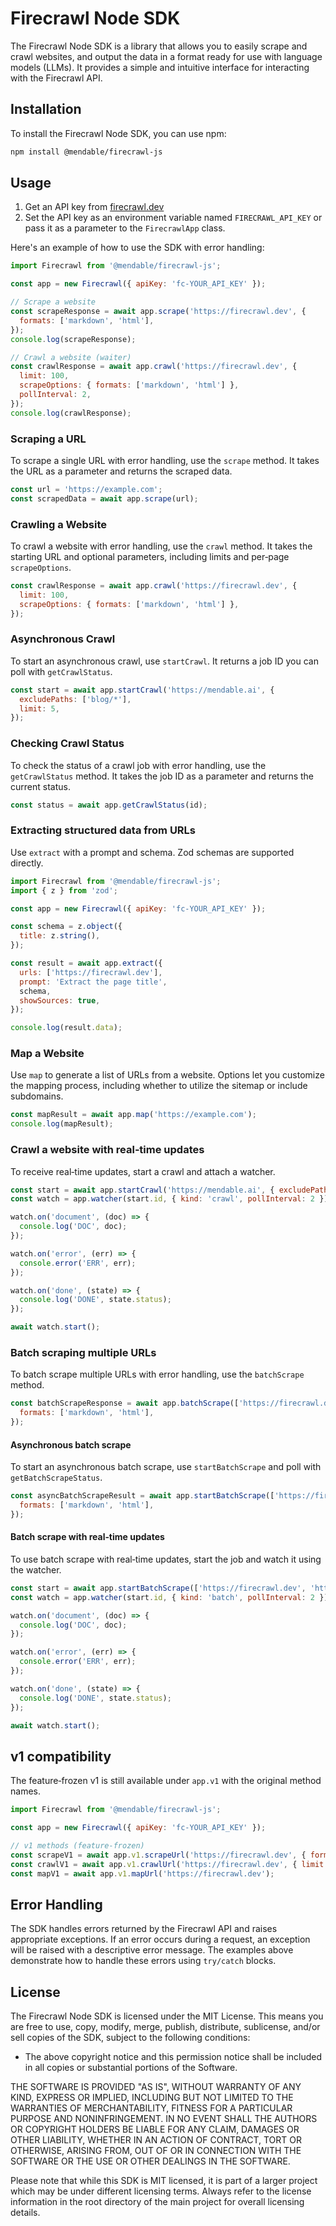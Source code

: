 # Firecrawl Node SDK

The Firecrawl Node SDK is a library that allows you to easily scrape and crawl websites, and output the data in a format ready for use with language models (LLMs). It provides a simple and intuitive interface for interacting with the Firecrawl API.

## Installation

To install the Firecrawl Node SDK, you can use npm:

```bash
npm install @mendable/firecrawl-js
```

## Usage

1. Get an API key from [firecrawl.dev](https://firecrawl.dev)
2. Set the API key as an environment variable named `FIRECRAWL_API_KEY` or pass it as a parameter to the `FirecrawlApp` class.

Here's an example of how to use the SDK with error handling:

```js
import Firecrawl from '@mendable/firecrawl-js';

const app = new Firecrawl({ apiKey: 'fc-YOUR_API_KEY' });

// Scrape a website
const scrapeResponse = await app.scrape('https://firecrawl.dev', {
  formats: ['markdown', 'html'],
});
console.log(scrapeResponse);

// Crawl a website (waiter)
const crawlResponse = await app.crawl('https://firecrawl.dev', {
  limit: 100,
  scrapeOptions: { formats: ['markdown', 'html'] },
  pollInterval: 2,
});
console.log(crawlResponse);
```

### Scraping a URL

To scrape a single URL with error handling, use the `scrape` method. It takes the URL as a parameter and returns the scraped data.

```js
const url = 'https://example.com';
const scrapedData = await app.scrape(url);
```

### Crawling a Website

To crawl a website with error handling, use the `crawl` method. It takes the starting URL and optional parameters, including limits and per‑page `scrapeOptions`.

```js
const crawlResponse = await app.crawl('https://firecrawl.dev', {
  limit: 100,
  scrapeOptions: { formats: ['markdown', 'html'] },
});
```


### Asynchronous Crawl

To start an asynchronous crawl, use `startCrawl`. It returns a job ID you can poll with `getCrawlStatus`.

```js
const start = await app.startCrawl('https://mendable.ai', {
  excludePaths: ['blog/*'],
  limit: 5,
});
```

### Checking Crawl Status

To check the status of a crawl job with error handling, use the `getCrawlStatus` method. It takes the job ID as a parameter and returns the current status.

```js
const status = await app.getCrawlStatus(id);
```

### Extracting structured data from URLs

Use `extract` with a prompt and schema. Zod schemas are supported directly.

```js
import Firecrawl from '@mendable/firecrawl-js';
import { z } from 'zod';

const app = new Firecrawl({ apiKey: 'fc-YOUR_API_KEY' });

const schema = z.object({
  title: z.string(),
});

const result = await app.extract({
  urls: ['https://firecrawl.dev'],
  prompt: 'Extract the page title',
  schema,
  showSources: true,
});

console.log(result.data);
```

### Map a Website

Use `map` to generate a list of URLs from a website. Options let you customize the mapping process, including whether to utilize the sitemap or include subdomains.

```js
const mapResult = await app.map('https://example.com');
console.log(mapResult);
```

### Crawl a website with real‑time updates

To receive real‑time updates, start a crawl and attach a watcher.

```js
const start = await app.startCrawl('https://mendable.ai', { excludePaths: ['blog/*'], limit: 5 });
const watch = app.watcher(start.id, { kind: 'crawl', pollInterval: 2 });

watch.on('document', (doc) => {
  console.log('DOC', doc);
});

watch.on('error', (err) => {
  console.error('ERR', err);
});

watch.on('done', (state) => {
  console.log('DONE', state.status);
});

await watch.start();
```

### Batch scraping multiple URLs

To batch scrape multiple URLs with error handling, use the `batchScrape` method.

```js
const batchScrapeResponse = await app.batchScrape(['https://firecrawl.dev', 'https://mendable.ai'], {
  formats: ['markdown', 'html'],
});
```


#### Asynchronous batch scrape

To start an asynchronous batch scrape, use `startBatchScrape` and poll with `getBatchScrapeStatus`.

```js
const asyncBatchScrapeResult = await app.startBatchScrape(['https://firecrawl.dev', 'https://mendable.ai'], {
  formats: ['markdown', 'html'],
});
```

#### Batch scrape with real‑time updates

To use batch scrape with real‑time updates, start the job and watch it using the watcher.

```js
const start = await app.startBatchScrape(['https://firecrawl.dev', 'https://mendable.ai'], { formats: ['markdown', 'html'] });
const watch = app.watcher(start.id, { kind: 'batch', pollInterval: 2 });

watch.on('document', (doc) => {
  console.log('DOC', doc);
});

watch.on('error', (err) => {
  console.error('ERR', err);
});

watch.on('done', (state) => {
  console.log('DONE', state.status);
});

await watch.start();
```

## v1 compatibility

The feature‑frozen v1 is still available under `app.v1` with the original method names.

```js
import Firecrawl from '@mendable/firecrawl-js';

const app = new Firecrawl({ apiKey: 'fc-YOUR_API_KEY' });

// v1 methods (feature‑frozen)
const scrapeV1 = await app.v1.scrapeUrl('https://firecrawl.dev', { formats: ['markdown', 'html'] });
const crawlV1 = await app.v1.crawlUrl('https://firecrawl.dev', { limit: 100 });
const mapV1 = await app.v1.mapUrl('https://firecrawl.dev');
```

## Error Handling

The SDK handles errors returned by the Firecrawl API and raises appropriate exceptions. If an error occurs during a request, an exception will be raised with a descriptive error message. The examples above demonstrate how to handle these errors using `try/catch` blocks.

## License

The Firecrawl Node SDK is licensed under the MIT License. This means you are free to use, copy, modify, merge, publish, distribute, sublicense, and/or sell copies of the SDK, subject to the following conditions:

- The above copyright notice and this permission notice shall be included in all copies or substantial portions of the Software.

THE SOFTWARE IS PROVIDED "AS IS", WITHOUT WARRANTY OF ANY KIND, EXPRESS OR IMPLIED, INCLUDING BUT NOT LIMITED TO THE WARRANTIES OF MERCHANTABILITY, FITNESS FOR A PARTICULAR PURPOSE AND NONINFRINGEMENT. IN NO EVENT SHALL THE AUTHORS OR COPYRIGHT HOLDERS BE LIABLE FOR ANY CLAIM, DAMAGES OR OTHER LIABILITY, WHETHER IN AN ACTION OF CONTRACT, TORT OR OTHERWISE, ARISING FROM, OUT OF OR IN CONNECTION WITH THE SOFTWARE OR THE USE OR OTHER DEALINGS IN THE SOFTWARE.

Please note that while this SDK is MIT licensed, it is part of a larger project which may be under different licensing terms. Always refer to the license information in the root directory of the main project for overall licensing details.
